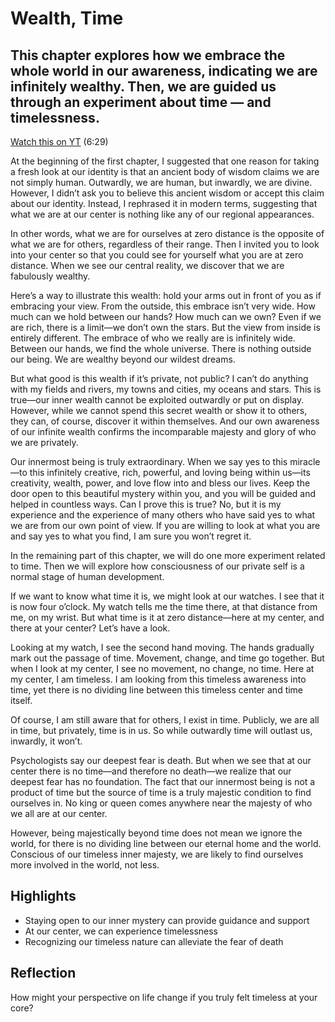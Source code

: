 # Wealth, Time
## This chapter explores how we embrace the whole world in our awareness, indicating we are infinitely wealthy. Then, we are guided us through an experiment about time — and timelessness.

[Watch this on YT](https://youtu.be/hU3pSxOSsBk?si=yHP7oNw7WVGDkU5e) (6:29)

At the beginning of the first chapter, I suggested that one reason for taking a fresh look at our identity is that an ancient body of wisdom claims we are not simply human. Outwardly, we are human, but inwardly, we are divine. However, I didn’t ask you to believe this ancient wisdom or accept this claim about our identity. Instead, I rephrased it in modern terms, suggesting that what we are at our center is nothing like any of our regional appearances.  

In other words, what we are for ourselves at zero distance is the opposite of what we are for others, regardless of their range. Then I invited you to look into your center so that you could see for yourself what you are at zero distance. When we see our central reality, we discover that we are fabulously wealthy.  

Here’s a way to illustrate this wealth: hold your arms out in front of you as if embracing your view. From the outside, this embrace isn’t very wide. How much can we hold between our hands? How much can we own? Even if we are rich, there is a limit—we don’t own the stars. But the view from inside is entirely different. The embrace of who we really are is infinitely wide. Between our hands, we find the whole universe. There is nothing outside our being. We are wealthy beyond our wildest dreams.  

But what good is this wealth if it’s private, not public? I can’t do anything with my fields and rivers, my towns and cities, my oceans and stars. This is true—our inner wealth cannot be exploited outwardly or put on display. However, while we cannot spend this secret wealth or show it to others, they can, of course, discover it within themselves. And our own awareness of our infinite wealth confirms the incomparable majesty and glory of who we are privately.  

Our innermost being is truly extraordinary. When we say yes to this miracle—to this infinitely creative, rich, powerful, and loving being within us—its creativity, wealth, power, and love flow into and bless our lives. Keep the door open to this beautiful mystery within you, and you will be guided and helped in countless ways. Can I prove this is true? No, but it is my experience and the experience of many others who have said yes to what we are from our own point of view. If you are willing to look at what you are and say yes to what you find, I am sure you won’t regret it.  

In the remaining part of this chapter, we will do one more experiment related to time. Then we will explore how consciousness of our private self is a normal stage of human development.  

If we want to know what time it is, we might look at our watches. I see that it is now four o’clock. My watch tells me the time there, at that distance from me, on my wrist. But what time is it at zero distance—here at my center, and there at your center? Let’s have a look.  

Looking at my watch, I see the second hand moving. The hands gradually mark out the passage of time. Movement, change, and time go together. But when I look at my center, I see no movement, no change, no time. Here at my center, I am timeless. I am looking from this timeless awareness into time, yet there is no dividing line between this timeless center and time itself.  

Of course, I am still aware that for others, I exist in time. Publicly, we are all in time, but privately, time is in us. So while outwardly time will outlast us, inwardly, it won’t.  

Psychologists say our deepest fear is death. But when we see that at our center there is no time—and therefore no death—we realize that our deepest fear has no foundation. The fact that our innermost being is not a product of time but the source of time is a truly majestic condition to find ourselves in. No king or queen comes anywhere near the majesty of who we all are at our center.  

However, being majestically beyond time does not mean we ignore the world, for there is no dividing line between our eternal home and the world. Conscious of our timeless inner majesty, we are likely to find ourselves more involved in the world, not less.  

## Highlights
- Staying open to our inner mystery can provide guidance and support
- At our center, we can experience timelessness
- Recognizing our timeless nature can alleviate the fear of death

## Reflection
How might your perspective on life change if you truly felt timeless at your core?
